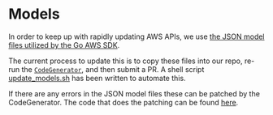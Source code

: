 # Models

In order to keep up with rapidly updating AWS APIs, we use [the JSON model files utilized by the Go AWS SDK](https://github.com/aws/aws-sdk-go/tree/master/models).

The current process to update this is to copy these files into our repo, re-run the [`CodeGenerator`](https://github.com/swift-aws/soto/tree/main/CodeGenerator/Sources/CodeGenerator), and then submit a PR. A shell script [update_models.sh](https://github.com/swift-aws/soto/blob/main/scripts/update_models.sh) has been written to automate this.

If there are any errors in the JSON model files these can be patched by the CodeGenerator. The code that does the patching can be found [here](https://github.com/swift-aws/soto/blob/main/CodeGenerator/Sources/CodeGenerator/patch.swift).
